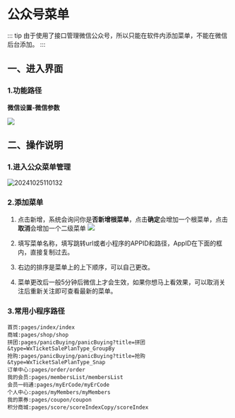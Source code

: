 # 公众号菜单
::: tip
由于使用了接口管理微信公众号，所以只能在软件内添加菜单，不能在微信后台添加。
:::
## 一、进入界面
### 1.功能路径
**微信设置-微信参数**


![](https://wiki-cdsoft.oss-cn-hangzhou.aliyuncs.com/20240928111421.png)


## 二、操作说明
### 1.进入公众菜单管理
![20241025110132](https://wiki-cdsoft.oss-cn-hangzhou.aliyuncs.com/20241025110132.png)

### 2.添加菜单

1. 点击新增，系统会询问你是**否新增根菜单**，点击**确定**会增加一个根菜单，点击**取消**会增加一个二级菜单
![](https://wiki-cdsoft.oss-cn-hangzhou.aliyuncs.com/20240928111802.png)

2. 填写菜单名称，填写跳转url或者小程序的APPID和路径，AppID在下面的框内，直接复制过去。
3. 右边的排序是菜单上的上下顺序，可以自己更改。
4. 菜单更改后一般5分钟后微信上才会生效，如果你想马上看效果，可以取消关注后重新关注即可查看最新的菜单。

### 3.常用小程序路径
```
首页:pages/index/index
商城:pages/shop/shop
拼团:pages/panicBuying/panicBuying?title=拼团&type=WxTicketSalePlanType_GroupBy
抢购:pages/panicBuying/panicBuying?title=抢购&type=WxTicketSalePlanType_Snap
订单中心:pages/order/order
我的会员:pages/membersList/membersList
会员一码通:pages/myErCode/myErCode
个人中心:pages/myMembers/myMembers
我的票券:pages/coupon/coupon
积分商城:pages/score/scoreIndexCopy/scoreIndex

```